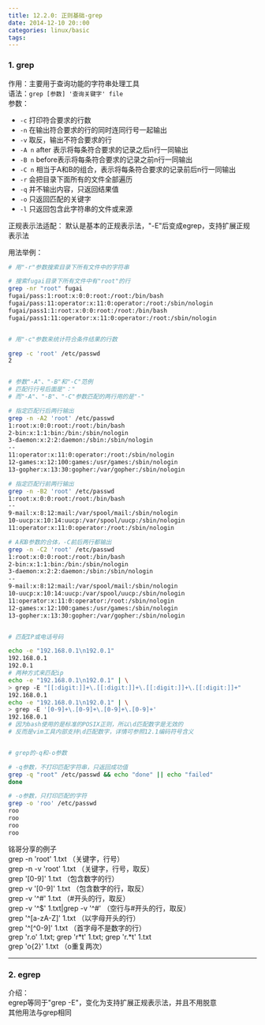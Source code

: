 ```yaml
---
title: 12.2.0: 正则基础-grep
date: 2014-12-10 20::00
categories: linux/basic
tags:
---
```


### 1. grep
作用：主要用于查询功能的字符串处理工具  
语法：`grep [参数] '查询关键字' file`  
参数：
- `-c` 打印符合要求的行数
- `-n` 在输出符合要求的行的同时连同行号一起输出
- `-v` 取反，输出不符合要求的行
- `-A n` after 表示将每条符合要求的记录之后n行一同输出
- `-B n` before表示将每条符合要求的记录之前n行一同输出  
- `-C n` 相当于A和B的组合，表示将每条符合要求的记录前后n行一同输出
- `-r` 会把目录下面所有的文件全部遍历
- `-q` 并不输出内容，只返回结果值
- `-o` 只返回匹配的关键字
- `-l` 只返回包含此字符串的文件或来源

正规表示法适配：
默认是基本的正规表示法，"-E"后变成egrep，支持扩展正规表示法

用法举例：
``` bash
# 用"-r"参数搜索目录下所有文件中的字符串

# 搜索fugai目录下所有文件中有"root"的行
grep -nr "root" fugai
fugai/pass:1:root:x:0:0:root:/root:/bin/bash
fugai/pass:11:operator:x:11:0:operator:/root:/sbin/nologin
fugai/pass1:1:root:x:0:0:root:/root:/bin/bash
fugai/pass1:11:operator:x:11:0:operator:/root:/sbin/nologin


# 用"-c"参数来统计符合条件结果的行数

grep -c 'root' /etc/passwd
2


# 参数"-A"、"-B"和"-C"范例
# 匹配行行号后面是"："
# 而"-A"、"-B"、"-C"参数匹配的两行用的是"-"

# 指定匹配行后两行输出
grep -n -A2 'root' /etc/passwd
1:root:x:0:0:root:/root:/bin/bash
2-bin:x:1:1:bin:/bin:/sbin/nologin
3-daemon:x:2:2:daemon:/sbin:/sbin/nologin
--
11:operator:x:11:0:operator:/root:/sbin/nologin
12-games:x:12:100:games:/usr/games:/sbin/nologin
13-gopher:x:13:30:gopher:/var/gopher:/sbin/nologin

# 指定匹配行前两行输出
grep -n -B2 'root' /etc/passwd
1:root:x:0:0:root:/root:/bin/bash
--
9-mail:x:8:12:mail:/var/spool/mail:/sbin/nologin
10-uucp:x:10:14:uucp:/var/spool/uucp:/sbin/nologin
11:operator:x:11:0:operator:/root:/sbin/nologin

# A和B参数的合体，-C前后两行都输出
grep -n -C2 'root' /etc/passwd
1:root:x:0:0:root:/root:/bin/bash
2-bin:x:1:1:bin:/bin:/sbin/nologin
3-daemon:x:2:2:daemon:/sbin:/sbin/nologin
--
9-mail:x:8:12:mail:/var/spool/mail:/sbin/nologin
10-uucp:x:10:14:uucp:/var/spool/uucp:/sbin/nologin
11:operator:x:11:0:operator:/root:/sbin/nologin
12-games:x:12:100:games:/usr/games:/sbin/nologin
13-gopher:x:13:30:gopher:/var/gopher:/sbin/nologin


# 匹配IP或电话号码

echo -e "192.168.0.1\n192.0.1"
192.168.0.1
192.0.1
# 两种方式来匹配ip
echo -e "192.168.0.1\n192.0.1" | \
> grep -E "[[:digit:]]+\.[[:digit:]]+\.[[:digit:]]+\.[[:digit:]]+"
192.168.0.1
echo -e "192.168.0.1\n192.0.1" | \
> grep -E '[0-9]+\.[0-9]+\.[0-9]+\.[0-9]+'
192.168.0.1
# 因为bash使用的是标准的POSIX正则，所以\d匹配数字是无效的
# 反而是vim工具内部支持\d匹配数字，详情可参照12.1编码符号含义


# grep的-q和-o参数

# -q参数，不打印匹配字符串，只返回成功值
grep -q "root" /etc/passwd && echo "done" || echo "failed"
done

# -o参数，只打印匹配的字符
grep -o 'roo' /etc/passwd
roo
roo
roo
roo
```
铭哥分享的例子  
grep -n 'root' 1.txt     （关键字，行号）  
grep -n -v 'root' 1.txt （关键字，行号，取反）  
grep '[0-9]' 1.txt         （包含数字的行）  
grep -v '[0-9]' 1.txt     （包含数字的行，取反）  
grep -v '^#' 1.txt        （#开头的行，取反）  
grep -v '^$' 1.txt|grep -v '^#'       （空行与#开头的行，取反）  
grep '^[a-zA-Z]' 1.txt                    （以字母开头的行）  
grep '^[^0-9]' 1.txt                       （首字母不是数字的行）  
grep 'r.o' 1.txt; grep 'r*t' 1.txt; grep 'r.*t' 1.txt      
grep 'o\{2\}' 1.txt        （o重复两次）  

---

### 2. egrep
介绍：  
egrep等同于"grep -E"，变化为支持扩展正规表示法，并且不用脱意  
其他用法与grep相同  

